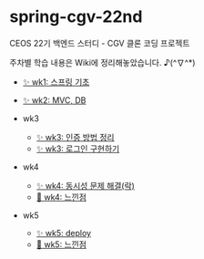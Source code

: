 # spring-cgv-22nd
CEOS 22기 백엔드 스터디 - CGV 클론 코딩 프로젝트

주차별 학습 내용은 Wiki에 정리해놓았습니다. ♪(^∇^*)

- [✨ wk1: 스프링 기초](https://github.com/yooniicode/spring-tutorial-22nd/wiki/wk1-%3A-%EC%8A%A4%ED%94%84%EB%A7%81-%EA%B8%B0%EC%B4%88)
- [✨ wk2: MVC, DB](https://github.com/yooniicode/spring-cgv-22nd/wiki/week2:-DB-%EC%A0%91%EA%B7%BC-%EA%B8%B0%EC%88%A0-%EB%B0%8F-MVC)

- wk3
  - [✨ wk3: 인증 방법 정리](https://github.com/yooniicode/spring-cgv-22nd/wiki/wk3:-%EC%9D%B8%EC%A6%9D-%EB%B0%A9%EB%B2%95-%EC%A0%95%EB%A6%AC)
  - [✨ wk3: 로그인 구현하기](https://github.com/yooniicode/spring-cgv-22nd/wiki/wk3;-%EB%A1%9C%EA%B7%B8%EC%9D%B8-%EA%B5%AC%ED%98%84%ED%95%98%EA%B8%B0)

- wk4
  - [✨ wk4: 동시성 문제 해결(락)](https://github.com/yooniicode/spring-cgv-22nd/wiki/wk4-:-%EB%8F%99%EC%8B%9C%EC%84%B1-%ED%95%B4%EA%B2%B0-%EB%B0%A9%EB%B2%95)
  - [🚀 wk4: 느낀점](https://github.com/yooniicode/spring-cgv-22nd/wiki/wk4-:-%EB%8A%90%EB%82%80%EC%A0%90)

- wk5
  - [✨ wk5: deploy ](https://github.com/yooniicode/spring-cgv-22nd/wiki/wk5-:-%EB%B0%B0%ED%8F%AC-%EA%B4%80%EB%A0%A8-%EC%B6%94%EA%B0%80-%EA%B3%B5%EB%B6%80)
  - [🚀 wk5: 느낀점](https://github.com/yooniicode/spring-cgv-22nd/wiki/wk5-:-%EB%8A%90%EB%82%80%EC%A0%90-%EB%B0%8F-%EC%A4%91%EA%B0%84-%EA%B8%B0%EB%A1%9D)
  
